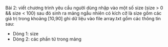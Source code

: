 Bài 2: viết chương trình yêu cầu người dùng nhập vào một số size (size > 0 && size < 100)
sau đó sinh ra mảng ngẫu nhiên có kích cỡ là size gồm các giá trị trong khoảng [10,90]
ghi dữ liệu vào file array.txt gồm các thông tin sau:
- Dòng 1: size
- Dòng 2: các phần tử trong mảng
